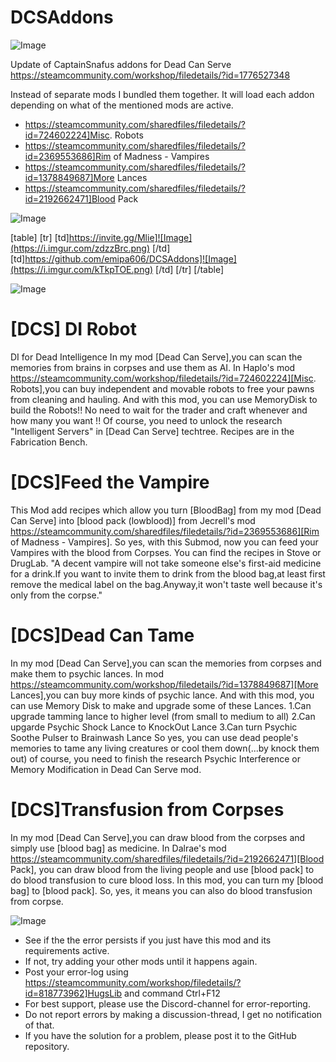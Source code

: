 # DCSAddons

![Image](https://i.imgur.com/WAEzk68.png)

Update of CaptainSnafus addons for Dead Can Serve 
https://steamcommunity.com/workshop/filedetails/?id=1776527348

Instead of separate mods I bundled them together. It will load each addon depending on what of the mentioned mods are active.



- https://steamcommunity.com/sharedfiles/filedetails/?id=724602224]Misc. Robots
- https://steamcommunity.com/sharedfiles/filedetails/?id=2369553686]Rim of Madness - Vampires
- https://steamcommunity.com/sharedfiles/filedetails/?id=1378849687]More Lances
- https://steamcommunity.com/sharedfiles/filedetails/?id=2192662471]Blood Pack



![Image](https://i.imgur.com/7Gzt3Rg.png)


[table]
    [tr]
        [td]https://invite.gg/Mlie]![Image](https://i.imgur.com/zdzzBrc.png)
[/td]
        [td]https://github.com/emipa606/DCSAddons]![Image](https://i.imgur.com/kTkpTOE.png)
[/td]
    [/tr]
[/table]
	
![Image](https://i.imgur.com/NOW7jU1.png)

# [DCS] DI Robot

DI for Dead Intelligence
In my mod [Dead Can Serve],you can scan the memories from brains in corpses and use them as AI.
In Haplo&apos;s mod https://steamcommunity.com/workshop/filedetails/?id=724602224][Misc. Robots],you can buy independent and movable robots to free your pawns from cleaning and hauling.
And with this mod, you can use MemoryDisk to build the Robots!! No need to wait for the trader and craft whenever and how many you want !!
Of course, you need to unlock the research &quot;Intelligent Servers&quot; in [Dead Can Serve] techtree. Recipes are in the Fabrication Bench.

# [DCS]Feed the Vampire

This Mod add recipes which allow you turn [BloodBag] from my mod [Dead Can Serve] into [blood pack (lowblood)] from Jecrell&apos;s mod https://steamcommunity.com/sharedfiles/filedetails/?id=2369553686][Rim of Madness - Vampires].
So yes, with this Submod, now you can feed your Vampires with the blood from Corpses.
You can find the recipes in Stove or DrugLab.
&quot;A decent vampire will not take someone else&apos;s first-aid medicine for a drink.If you want to invite them to drink from the blood bag,at least first remove the medical label on the bag.Anyway,it won&apos;t taste well because it&apos;s only from the corpse.&quot;

# [DCS]Dead Can Tame

In my mod [Dead Can Serve],you can scan the memories from corpses and make them to psychic lances.
In mod https://steamcommunity.com/workshop/filedetails/?id=1378849687][More Lances],you can buy more kinds of psychic lance.
And with this mod, you can use Memory Disk to make and upgrade some of these Lances.
1.Can upgrade tamming lance to higher level (from small to medium to all)
2.Can upgarde Psychic Shock Lance to KnockOut Lance
3.Can turn Psychic Soothe Pulser to Brainwash Lance
So yes, you can use dead people&apos;s memories to tame any living creatures or cool them down(...by knock them out)
of course, you need to finish the research Psychic Interference or Memory Modification in Dead Can Serve mod.

# [DCS]Transfusion from Corpses

In my mod [Dead Can Serve],you can draw blood from the corpses and simply use [blood bag] as medicine.
In Dalrae&apos;s mod https://steamcommunity.com/sharedfiles/filedetails/?id=2192662471][Blood Pack], you can draw blood from the living people and use [blood pack] to do blood transfusion to cure blood loss.
In this mod, you can turn my [blood bag] to [blood pack].
So, yes, it means you can also do blood transfusion from corpse.

![Image](https://i.imgur.com/Rs6T6cr.png)



-  See if the the error persists if you just have this mod and its requirements active.
-  If not, try adding your other mods until it happens again.
-  Post your error-log using https://steamcommunity.com/workshop/filedetails/?id=818773962]HugsLib and command Ctrl+F12
-  For best support, please use the Discord-channel for error-reporting.
-  Do not report errors by making a discussion-thread, I get no notification of that.
-  If you have the solution for a problem, please post it to the GitHub repository.



